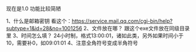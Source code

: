 现在是1.0 功能比较简陋

1、什么是邮箱密钥
	看这个：https://service.mail.qq.com/cgi-bin/help?subtype=1&id=28&no=1001256
2、文件放在哪？
	跟这个exe文件放在同级目录里
3、时间怎么填？
	24小时制，格式13:00:01，诸如此类，另外如果时间小于10，需要补0，如09:01:01
4、注意全角符号变成半角符号